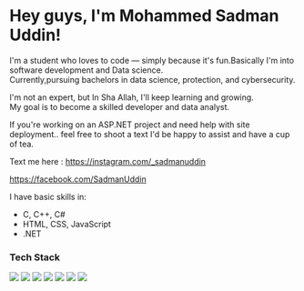 # Hey guys, I'm Mohammed Sadman Uddin!

I'm a student who loves to code — simply because it's fun.Basically I'm into software development and Data science.  
Currently,pursuing bachelors in data science, protection, and cybersecurity.

I'm not an expert, but In Sha Allah, I'll keep learning and growing.  
My goal is to become a skilled developer and data analyst.

If you're working on an ASP.NET project and need help with site deployment.. feel free to shoot a text I'd be happy to assist and have a cup of tea.


Text me here :
https://instagram.com/_sadmanuddin

https://facebook.com/SadmanUddin



I have basic skills in:
- C, C++, C#
- HTML, CSS, JavaScript
- .NET


### Tech Stack

<p>
  <img src="https://img.shields.io/badge/HTML5-E34F26?style=for-the-badge&logo=html5&logoColor=white" />
  <img src="https://img.shields.io/badge/CSS3-1572B6?style=for-the-badge&logo=css3&logoColor=white" />
  <img src="https://img.shields.io/badge/C++-00599C?style=for-the-badge&logo=c%2B%2B&logoColor=white" />
  <img src="https://img.shields.io/badge/C%23-239120?style=for-the-badge&logo=c-sharp&logoColor=white" />
  <img src="https://img.shields.io/badge/C-000000?style=for-the-badge&logo=c&logoColor=white" />
  <img src="https://img.shields.io/badge/JavaScript-F7DF1E?style=for-the-badge&logo=javascript&logoColor=black" />
  <img src="https://img.shields.io/badge/.NET-512BD4?style=for-the-badge&logo=dotnet&logoColor=white" />
</p>

